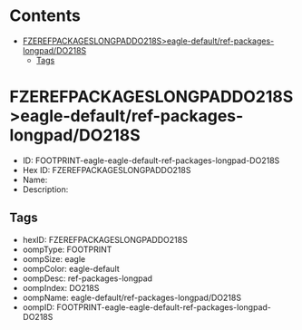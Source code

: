 



Contents
========

* [FZEREFPACKAGESLONGPADDO218S>eagle-default/ref-packages-longpad/DO218S](#fzerefpackageslongpaddo218seagle-defaultref-packages-longpaddo218s)
	* [Tags](#tags)

# FZEREFPACKAGESLONGPADDO218S>eagle-default/ref-packages-longpad/DO218S

- ID: FOOTPRINT-eagle-eagle-default-ref-packages-longpad-DO218S
- Hex ID: FZEREFPACKAGESLONGPADDO218S
- Name: 
- Description: 

## Tags

- hexID: FZEREFPACKAGESLONGPADDO218S
- oompType: FOOTPRINT
- oompSize: eagle
- oompColor: eagle-default
- oompDesc: ref-packages-longpad
- oompIndex: DO218S
- oompName: eagle-default/ref-packages-longpad/DO218S
- oompID: FOOTPRINT-eagle-eagle-default-ref-packages-longpad-DO218S
